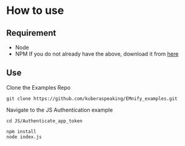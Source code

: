 # How to use
## Requirement
- Node
- NPM
If you do not already have the above, download it from [here](https://nodejs.org/en/download/)
## Use
Clone the Examples Repo
```
git clone https://github.com/kuberaspeaking/EMnify_examples.git
```
Navigate to the JS Authentication example

```
cd JS/Authenticate_app_token
```

```
npm install
node index.js
```
